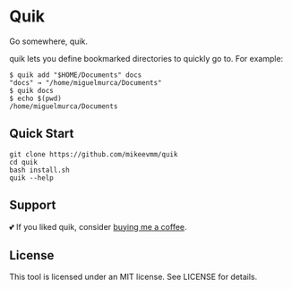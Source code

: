 # Quik

Go somewhere, quik.

quik lets you define bookmarked directories to quickly go to.
For example:

``` shell
$ quik add "$HOME/Documents" docs
"docs" → "/home/miguelmurca/Documents"
$ quik docs
$ echo $(pwd)
/home/miguelmurca/Documents
```

## Quick Start

``` shell
git clone https://github.com/mikeevmm/quik
cd quik
bash install.sh
quik --help
```

## Support

💕 If you liked quik, consider [buying me a coffee](https://www.paypal.me/miguelmurca/2.50).

## License

This tool is licensed under an MIT license.
See LICENSE for details.

